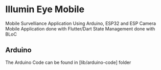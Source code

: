 # Illumin Eye Mobile

Mobile Survelliance Application Using Arduino, ESP32 and ESP Camera
Mobile Application done with Flutter/Dart
State Management done with BLoC

## Arduino

The Arduino Code can be found in [lib/arduino-code] folder


